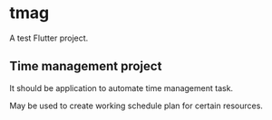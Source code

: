 # tmag

A test Flutter project.

## Time management project

It should be application to automate time management task.

May be used to create working schedule plan for certain resources.
